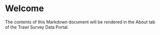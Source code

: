 # Welcome

The contents of this Markdown document will be rendered in the About tab of the Trawl Survey Data Portal.

